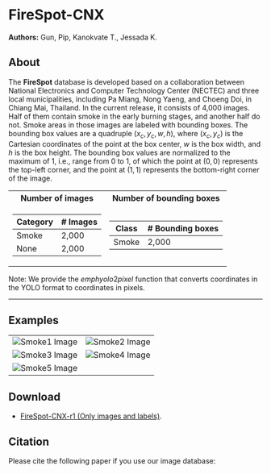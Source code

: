 # FireSpot-CNX

**Authors:** 
Gun, Pip, Kanokvate T., Jessada K.

## About

The <b>FireSpot</b> database is developed based on a collaboration between National Electronics and Computer Technology Center (NECTEC) and three local municipalities, including Pa Miang, Nong Yaeng, and Choeng Doi, in Chiang Mai, Thailand. In the current release, it consists of 4,000 images. Half of them contain smoke in the early burning stages, and another half do not. Smoke areas in those images are labeled with bounding boxes. The bounding box values are a quadruple $(x_c,y_c,w,h)$, where $(x_c,y_c)$ is the Cartesian coordinates of the point at the box center, $w$ is the box width, and $h$ is the box height. The bounding box values are normalized to the maximum of $1$, i.e., range from $0$ to $1$, of which the point at $(0,0)$ represents the top-left corner, and the point at $(1,1)$ represents the bottom-right corner of the image.

<div align="center">
<table>
  <tr>
    <th>Number of images</th>
    <th>Number of bounding boxes</th>
  </tr>
 
  <tr><td>

  | Category | # Images |
  | ------------- | ------------- |
  | Smoke  | 2,000 |
  | None  | 2,000  |

  </td><td>

  | Class | # Bounding boxes |
  | ------------- | ------------- |
  | Smoke  | 2,000 |

  </td></tr> 
</table>
</div>

Note: We provide the $emph{yolo2pixel}$ function that converts coordinates in the YOLO format to coordinates in pixels.

***

## Examples

<table>
  <tr>
    <td align="center">
      <img alt="Smoke1 Image" src="https://drive.google.com/uc?id=1mjwfKdQE7W_c9EVbZUsOYn6IcgY89mJS">
    </td>
    <td align="center">
      <img alt="Smoke2 Image" src="https://drive.google.com/uc?id=1n8iM-z93JvxF9ruWW9-Z9okeSEh5S_OH">
    </td>
  </tr>
  <tr>
    <td align="center">
      <img alt="Smoke3 Image" src="https://drive.google.com/uc?id=1G2Ah3sUe7Up2mQTFV-0h-ILwEg5aTLGm">
    </td>
    <td align="center">
      <img alt="Smoke4 Image" src="https://drive.google.com/uc?id=1sxJRXMPKrVWQIfv2KaDfr8p7aOIqErmG">
    </td>
  </tr>
  <tr>
    <td align="center">
      <img alt="Smoke5 Image" src="https://drive.google.com/uc?id=11X7Z3lxy-dNoaXsqL2GrO4Nu-iXplqpw">
    </td>
    <td></td> <!-- Empty cell to maintain the layout -->
  </tr>
</table>



## Download

* [FireSpot-CNX-r1 (Only images and labels)](https://www.dropbox.com/scl/fo/jpheymj5odn3xkrkt29r2/h?rlkey=ely1wck6qoqok9x6nf9on568m&dl=0).

## Citation

Please cite the following paper if you use our image database:

